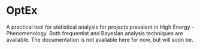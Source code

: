 # OptEx
A practical tool for statistical analysis for projects prevalent in High Energy - Phenomenology. Both frequentist and Bayesian analysis techniques are available. 
The documentation is not available here for now, but will soon be.
